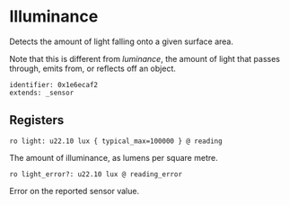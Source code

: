 # Illuminance

Detects the amount of light falling onto a given surface area.

Note that this is different from *luminance*, the amount of light that passes through, emits from, or reflects off an object.

    identifier: 0x1e6ecaf2
    extends: _sensor

## Registers

    ro light: u22.10 lux { typical_max=100000 } @ reading

The amount of illuminance, as lumens per square metre.

    ro light_error?: u22.10 lux @ reading_error

Error on the reported sensor value.
